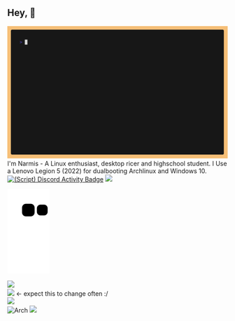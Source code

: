 ## Hey, 👋
![](img/demo.gif)
I'm Narmis - A Linux enthusiast, desktop ricer and highschool student. I Use a Lenovo Legion 5 (2022) for dualbooting Archlinux and Windows 10.\
[![(Script) Discord Activity Badge](https://badgen.net/badge/Idle/Ricing...?color=edca00&labelColor=edca00&icon=discord)](https://github.com/Narmis-E/narmis-e)
![](https://komarev.com/ghpvc/?username=Narmis-E)

![](https://github.com/Narmis-E/narmis-e/blob/output/github-contribution-grid-snake-dark.svg)

[![](https://skillicons.dev/icons?i=python,cpp,bash,html,css,linux,neovim)](https://skillicons.dev)\
![](https://img.shields.io/date/1693732420.svg?label=Time%20since%20last%20distrohop:&colorB=red) <- expect this to change often :/\
![](https://custom-icon-badges.demolab.com/badge/Pop!__OS--00D9D6.svg?logo=pop_os)\
![Arch](https://img.shields.io/badge/Arch%20Linux-1BADF6?logo=arch-linux&logoColor=fff&style=flat)
![](https://custom-icon-badges.demolab.com/badge/Sway-wm-FE403F.svg?logo=sway)
